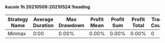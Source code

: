#### kucoin 1h 20210509-20210524 !heading
| Strategy Name | Average Duration | Max Drawdown | Profit Mean | Profit Sum | Profit Total | Trade Count | Win Rate |
| ------------- | ---------------- | ------------ | ----------- | ---------- | ------------ | ----------- | -------- |
| Minmax        | 0:00             | 0.00%        | 0.00%       | 0.00%      | 0.00%        | 0           | NaN%     |